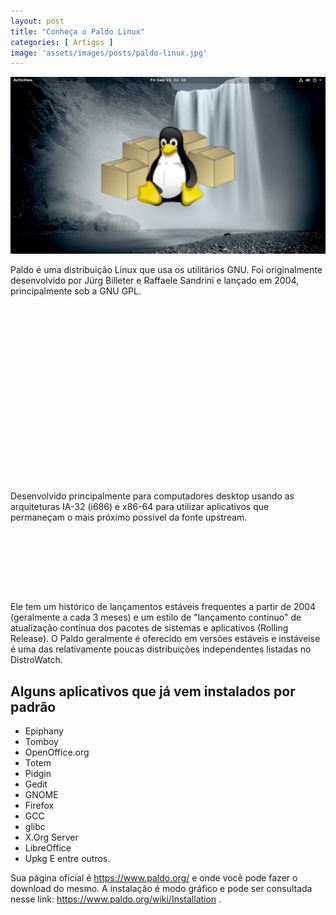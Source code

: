 ```yaml
---
layout: post
title: "Conheça o Paldo Linux"
categories: [ Artigos ]
image: 'assets/images/posts/paldo-linux.jpg'
---
```


![Conheça o Paldo Linux](/assets/images/posts/paldo-linux.jpg)


Paldo é uma distribuição Linux que usa os utilitários GNU. Foi originalmente desenvolvido por Jürg Billeter e Raffaele Sandrini e lançado em 2004, principalmente sob a GNU GPL.

<!-- QUADRADO -->
<script async src="//pagead2.googlesyndication.com/pagead/js/adsbygoogle.js"></script>
<ins class="adsbygoogle"
style="display:inline-block;width:336px;height:280px"
data-ad-client="ca-pub-2838251107855362"
data-ad-slot="5351066970"></ins>
<script>
(adsbygoogle = window.adsbygoogle || []).push({});
</script>

Desenvolvido principalmente para computadores desktop usando as arquiteturas IA-32 (i686) e x86-64 para utilizar aplicativos que permaneçam o mais próximo possível da fonte upstream.

<!-- MINI ANÚNCIO -->
<script async src="//pagead2.googlesyndication.com/pagead/js/adsbygoogle.js"></script>
<!-- Games Root -->
<ins class="adsbygoogle"
style="display:inline-block;width:730px;height:95px"
data-ad-client="ca-pub-2838251107855362"
data-ad-slot="5351066970"></ins>
<script>
(adsbygoogle = window.adsbygoogle || []).push({});
</script>

Ele tem um histórico de lançamentos estáveis ​​frequentes a partir de 2004 (geralmente a cada 3 meses) e um estilo de "lançamento contínuo" de atualização contínua dos pacotes de sistemas e aplicativos (Rolling Release). O Paldo geralmente é oferecido em versões estáveis ​​e instáveis ​​e é uma das relativamente poucas distribuições independentes listadas no DistroWatch.

<!-- RETANGULO LARGO 2 -->
<script async src="//pagead2.googlesyndication.com/pagead/js/adsbygoogle.js"></script>
<ins class="adsbygoogle"
style="display:block; text-align:center;"
data-ad-layout="in-article"
data-ad-format="fluid"
data-ad-client="ca-pub-2838251107855362"
data-ad-slot="8549252987"></ins>
<script>
(adsbygoogle = window.adsbygoogle || []).push({});
</script>

## Alguns aplicativos que já vem instalados por padrão
- Epiphany
- Tomboy
- OpenOffice.org
- Totem
- Pidgin
- Gedit
- GNOME
- Firefox
- GCC
- glibc
- X.Org Server
- LibreOffice
- Upkg
E entre outros.

<!-- RETANGULO LARGO -->
<script async src="https://pagead2.googlesyndication.com/pagead/js/adsbygoogle.js"></script>
<!-- Informat -->
<ins class="adsbygoogle"
style="display:block"
data-ad-client="ca-pub-2838251107855362"
data-ad-slot="2327980059"
data-ad-format="auto"
data-full-width-responsive="true"></ins>
<script>
(adsbygoogle = window.adsbygoogle || []).push({});
</script>

Sua página oficial é <https://www.paldo.org/> e onde você pode fazer o download do mesmo. A instalação é modo gráfico e pode ser consultada nesse link: <https://www.paldo.org/wiki/Installation> .
